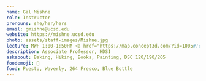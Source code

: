 ```yaml
---
name: Gal Mishne
role: Instructor
pronouns: she/her/hers
email: gmishne@ucsd.edu
website: https://mishne.ucsd.edu
photo: assets/staff-images/Mishne.jpg
lecture: MWF 1:00-1:50PM <a href="https://map.concept3d.com/?id=1005#!ct/18312,63891,65653?m/246292?s/warren%20lecture%20hall">WLH 2208</a>
description: Associate Professor, HDSI
askabout: Baking, Hiking, Books, Painting, DSC 120/190/205
foodemoji: 🍪
food: Puesto, Waverly, 264 Fresco, Blue Bottle
---
```

